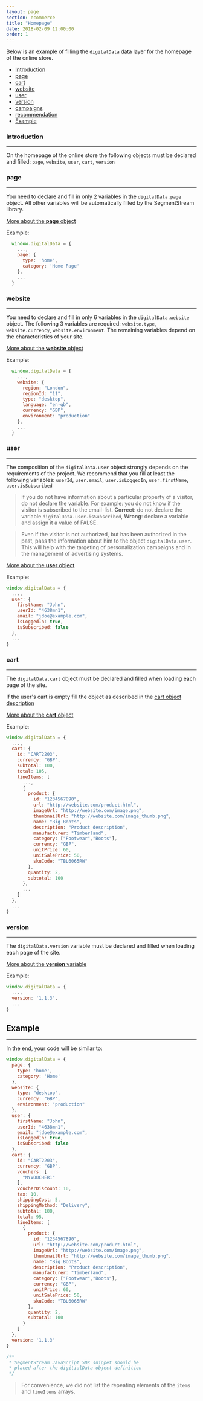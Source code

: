 ```yaml
---
layout: page
section: ecommerce
title: "Homepage"
date: 2018-02-09 12:00:00
order: 1
---
```


Below is an example of filling the `digitalData` data layer for the homepage of the online store.

<ul class="page-navigation">
  <li><a href="#introduction">Introduction</a></li>
  <li><a href="#page">page</a></li>
  <li><a href="#cart">cart</a></li>
  <li><a href="#website">website</a></li>
  <li><a href="#user">user</a></li>
  <li><a href="#version">version</a></li>
  <li><a href="#campaigns">campaigns</a></li>
  <li><a href="#recommendation">recommendation</a></li>
  <li><a href="#example">Example</a></li>
</ul>

### <a name="introduction"></a>Introduction
------
On the homepage of the online store the following objects must be declared and filled: `page`, `website`, `user`, `cart`, `version`


### <a name="page"></a>page
------
You need to declare and fill in only 2 variables in the `digitalData.page` object. All other variables will be automatically filled by the SegmentStream library.

[More about the **page** object](/digitaldata/page)

Example:
```javascript
  window.digitalData = {
    ...,
    page: {
      type: 'home',
      category: 'Home Page'
    },
    ...
  }
```

### <a name="website"></a>website
------
You need to declare and fill in only 6 variables in the `digitalData.website` object. The following 3 variables are required: `website.type`,` website.currency`, `website.environment`. The remaining variables depend on the characteristics of your site.

[More about the **website** object](/digitaldata/website)

Example:
```javascript
  window.digitalData = {
    ...,
    website: {
      region: "London",
      regionId: "11",
      type: "desktop",
      language: "en-gb",
      currency: "GBP",
      environment: "production"
    },
    ...
  }
```

### <a name="user"></a>user
------
The composition of the `digitalData.user` object strongly depends on the requirements of the project. We recommend that you fill at least the following variables: `userId`, `user.email`, `user.isLoggedIn`, `user.firstName`, `user.isSubscribed`

>If you do not have information about a particular property of a visitor, do not declare the variable. For example: you do not know if the visitor is subscribed to the email-list. **Correct**: do not declare the variable `digitalData.user.isSubscribed`, **Wrong**: declare a variable and assign it a value of FALSE.

>Even if the visitor is not authorized, but has been authorized in the past, pass the information about him to the object `digitalData.user`. This will help with the targeting of personalization campaigns and in the management of advertising systems.

[More about the **user** object](/digitaldata/user)

Example:
```javascript
window.digitalData = {
  ...,
  user: {
    firstName: "John",
    userId: "4638mn1",
    email: "jdoe@example.com",
    isLoggedIn: true,
    isSubscribed: false
  },
  ...
}
```

### <a name="cart"></a>cart
------
The `digitalData.cart` object must be declared and filled when loading each page of the site.

If the user's cart is empty fill the object as described in the [cart object description](/digitaldata/cart#0)

[More about the **cart** object](/digitaldata/cart)

Example:
```javascript
window.digitalData = {
  ...,
  cart: {
    id: "CART2203",
    currency: "GBP",
    subtotal: 100,
    total: 105,
    lineItems: [
      ...,
      {
        product: {
          id: "1234567890",
          url: "http://website.com/product.html",
          imageUrl: "http://website.com/image.png",
          thumbnailUrl: "http://website.com/image_thumb.png",
          name: "Big Boots",
          description: "Product description",
          manufacturer: "Timberland",
          category: ["Footwear","Boots"],
          currency: "GBP",
          unitPrice: 60,
          unitSalePrice: 50,
          skuCode: "TBL6065RW"
        },
        quantity: 2,
        subtotal: 100
      },
      ...
    ]
  },
  ...
}
```

### <a name="version"></a>version
------
The `digitalData.version` variable must be declared and filled when loading each page of the site.

[More about the **version** variable](/digitaldata/standard-version)

Example:
```javascript
window.digitalData = {
  ...,
  version: '1.1.3',
  ...
}
```

## <a name="example"></a>Example
------
In the end, your code will be similar to:
```javascript
window.digitalData = {
  page: {
    type: 'home',
    category: 'Home'
  },
  website: {
    type: "desktop",
    currency: "GBP",
    environment: "production"
  },
  user: {
    firstName: "John",
    userId: "4638mn1",
    email: "jdoe@example.com",
    isLoggedIn: true,
    isSubscribed: false
  },
  cart: {
    id: "CART2203",
    currency: "GBP",
    vouchers: [
      "MYVOUCHER1"
    ],
    voucherDiscount: 10,
    tax: 10,
    shippingCost: 5,
    shippingMethod: "Delivery",
    subtotal: 100,
    total: 95,
    lineItems: [
      {
        product: {
          id: "1234567890",
          url: "http://website.com/product.html",
          imageUrl: "http://website.com/image.png",
          thumbnailUrl: "http://website.com/image_thumb.png",
          name: "Big Boots",
          description: "Product description",
          manufacturer: "Timberland",
          category: ["Footwear","Boots"],
          currency: "GBP",
          unitPrice: 60,
          unitSalePrice: 50,
          skuCode: "TBL6065RW"
        },
        quantity: 2,
        subtotal: 100
      }
    ]
  },
  version: '1.1.3'
}

/**
 * SegmentStream JavaScript SDK snippet should be
 * placed after the digitialData object definition
 */
```

>For convenience, we did not list the repeating elements of the `items` and `lineItems` arrays.

